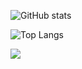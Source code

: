 ![GitHub stats](https://github-readme-stats.vercel.app/api?username=Pjiwm&show_icons=true&theme=dark)

![Top Langs](https://github-readme-stats.vercel.app/api/top-langs/?username=Pjiwm&theme=dark)

![](https://visitor-badge.laobi.icu/badge?page_id=Pjiwm.Pjiwm)



